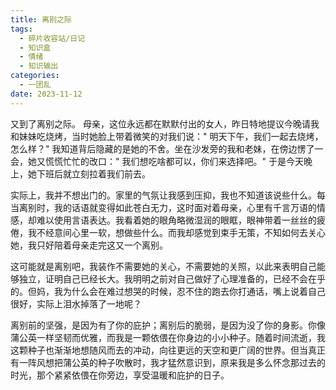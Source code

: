```yaml
---
title: 离别之际
tags:
  - 碎片收容站/日记
  - 知识盒
  - 情绪
  - 知识输出
categories:
  - 一团乱
date: 2023-11-12
---
```


又到了离别之际。 母亲，这位永远都在默默付出的女人，昨日特地提议今晚请我和妹妹吃烧烤，当时她脸上带着微笑的对我们说：" 明天下午，我们一起去烧烤，怎么样？" 我知道背后隐藏的是她的不舍。坐在沙发旁的我和老妹，在傍边愣了一会，她又慌慌忙忙的改口：" 我们想吃啥都可以，你们来选择吧。" 于是今天晚上，她下班后就立刻拉着我们前去。

实际上，我并不想出门的。家里的气氛让我感到压抑，我也不知道该说些什么。每当离别时，我的话语就变得如此苍白无力，这时面对着母亲，心里有千言万语的情感，却难以使用言语表达。我看着她的眼角略微湿润的眼眶，眼神带着一丝丝的疲倦，我不经意间心里一软，想做些什么。而我却感觉到束手无策，不知如何去关心她，我只好陪着母亲走完这又一个离别。

这可能就是离别吧，我装作不需要她的关心，不需要她的关照，以此来表明自己能够独立，证明自己已经长大。我明明之前对自己做好了心理准备的，已经不会在乎的。但妈，我为什么会在难过想哭的时候，忍不住的跑去你打通话，嘴上说着自己很好，实际上泪水掉落了一地呢？

离别前的坚强，是因为有了你的庇护；离别后的脆弱，是因为没了你的身影。你像蒲公英一样坚韧而优雅，而我是一颗依偎在你身边的小小种子。随着时间流逝，我这颗种子也渐渐地想随风而去的冲动，向往更远的天空和更广阔的世界。但当真正有一阵风想把蒲公英的种子吹散时，我才猛然意识到，原来我是多么怀念那过去的时光，那个紧紧依偎在你旁边，享受温暖和庇护的日子。
